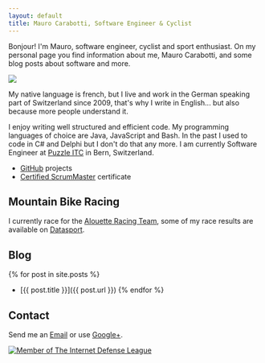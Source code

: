 ```yaml
---
layout: default
title: Mauro Carabotti, Software Engineer & Cyclist
---
```

Bonjour! I'm Mauro, software engineer, cyclist and sport enthusiast. On my personal page you find information about me, Mauro Carabotti, and some blog posts about software and more. 

<img class="portrait" src="https://s.gravatar.com/avatar/ed76a161955566348dce01b41c7c1177?s=70" data-small="70" data-medium="120"/>

My native language is french, but I live and work in the German speaking part of Switzerland since 2009, that's why I write in English... but also because more people understand it.

I enjoy writing well structured and efficient code. My programming languages of choice are Java, JavaScript and Bash. In the past I used to code in C# and Delphi but I don't do that any more. I am currently Software Engineer at [Puzzle ITC](http://puzzle.ch) in Bern, Switzerland.

- [GitHub](https://github.com/zeekox) projects
- [Certified ScrumMaster](http://www.scrumalliance.org/community/profile/mcarabotti) certificate

## Mountain Bike Racing
I currently race for the [Alouette Racing Team](http://www.alouettes.ch/v%C3%A9los-accessoires-ski/team-alouettes-ch/carabotti-mauro/), some of my race results are available on [Datasport](http://services.datasport.com/myDSinfo.htm?acode=2518US5CL&r=1204.4516290328465).

## Blog
{% for post in site.posts %} 
- [{{ post.title }}]({{ post.url }}) {% endfor %}

## Contact

Send me an <a href="mailto:zeekox@g***l.com?Subject=Hello%20mauro.io&Body=Replace%20g***l%20with%20'gmail'">Email</a> or use [Google+](https://plus.google.com/+MauroCarabottiPlus).

<div class="idl">
<a href="http://internetdefenseleague.org"><img src="http://internetdefenseleague.org/images/badges/final/shield_badge.png" alt="Member of The Internet Defense League"/></a>
</div>
